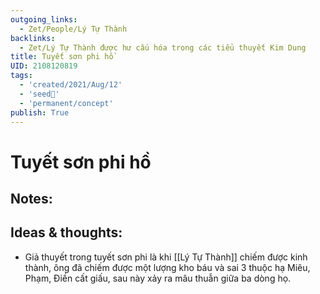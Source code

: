 ```yaml
---
outgoing_links:
  - Zet/People/Lý Tự Thành
backlinks:
  - Zet/Lý Tự Thành được hư cấu hóa trong các tiểu thuyết Kim Dung
title: Tuyết sơn phi hồ
UID: 2108120819
tags:
  - 'created/2021/Aug/12'
  - 'seed🥜'
  - 'permanent/concept'
publish: True
---
```

# Tuyết sơn phi hồ

## Notes:


## Ideas & thoughts:
- Giả thuyết trong tuyết sơn phi là khi [[Lý Tự Thành]] chiếm được kinh thành, ông đã chiếm được một lượng kho báu và sai 3 thuộc hạ Miêu, Phạm, Điền cất giấu, sau này xảy ra mâu thuẫn giữa ba dòng họ.
